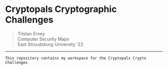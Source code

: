 # Cryptopals Cryptographic Challenges
> Tristan Erney \
> Computer Security Major \
> East Stroudsburg University '22

---

`This repository contains my workspace for the Cryptopals Crypto Challenges`
